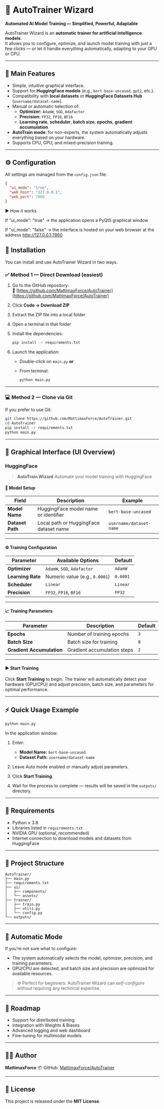# 🧠 AutoTrainer Wizard  
**Automated AI Model Training — Simplified, Powerful, Adaptable**

AutoTrainer Wizard is an **automatic trainer for artificial intelligence models**.  
It allows you to configure, optimize, and launch model training with just a few clicks — or let it handle everything automatically, adapting to your GPU or CPU.

---

## 🚀 Main Features

- Simple, intuitive graphical interface.  
- Support for **HuggingFace models** (e.g., `bert-base-uncased`, `gpt2`, etc.).  
- Compatibility with **local datasets** or **HuggingFace Datasets Hub** (`username/dataset-name`).  
- Manual or automatic selection of:
  - **Optimizer:** `AdamW`, `SGD`, `Adafactor`
  - **Precision:** `FP32`, `FP16`, `BF16`
  - **Learning rate**, **scheduler**, **batch size**, **epochs**, **gradient accumulation**
- **AutoTrain mode**: for non-experts, the system automatically adjusts everything based on your hardware.
- Supports CPU, GPU, and mixed-precision training.

---

## ⚙️ Configuration

All settings are managed from the `config.json` file:

```json
{
  "ui_mode": "true",
  "web_host": "127.0.0.1",
  "web_port": 7860
}
```

▶️ How it works

If "ui_mode": "true" → the application opens a PyQt5 graphical window

If "ui_mode": "false" → the interface is hosted on your web browser at the address http://127.0.0.1:7860

## 🧩 Installation

You can install and use AutoTrainer Wizard in two ways.

### ✅ Method 1 — Direct Download (easiest)

1. Go to the GitHub repository:  
   🔗 [https://github.com/MattimaxForce/AutoTrainer](https://github.com/MattimaxForce/AutoTrainer)
2. Click **Code → Download ZIP**
3. Extract the ZIP file into a local folder
4. Open a terminal in that folder
5. Install the dependencies:
   ```bash
   pip install -r requirements.txt

6. Launch the application:

   * Double-click on `main.py`
     **or**
   * From terminal:

     ```bash
     python main.py
     ```

---

### 💻 Method 2 — Clone via Git

If you prefer to use Git:

```bash
git clone https://github.com/MattimaxForce/AutoTrainer.git
cd AutoTrainer
pip install -r requirements.txt
python main.py
```

---

## 🧠 Graphical Interface (UI Overview)

### HuggingFace

> **AutoTrain Wizard**
> Automate your model training with HuggingFace

#### 🔧 Model Setup

| Field            | Description                            | Example                 |
| ---------------- | -------------------------------------- | ----------------------- |
| **Model Name**   | HuggingFace model name or identifier   | `bert-base-uncased`     |
| **Dataset Path** | Local path or HuggingFace dataset name | `username/dataset-name` |

---

#### ⚙️ Training Configuration

| Parameter         | Available Options              | Default  |
| ----------------- | ------------------------------ | -------- |
| **Optimizer**     | `AdamW`, `SGD`, `Adafactor`    | `AdamW`  |
| **Learning Rate** | Numeric value (e.g., `0.0001`) | `0.0001` |
| **Scheduler**     | `Linear`                       | `Linear` |
| **Precision**     | `FP32`, `FP16`, `BF16`         | `FP32`   |

---

#### 📈 Training Parameters

| Parameter                 | Description                 | Default |
| ------------------------- | --------------------------- | ------- |
| **Epochs**                | Number of training epochs   | `3`     |
| **Batch Size**            | Batch size for training     | `8`     |
| **Gradient Accumulation** | Gradient accumulation steps | `2`     |

---

#### ▶️ Start Training

Click **Start Training** to begin.
The trainer will automatically detect your hardware (GPU/CPU) and adjust precision, batch size, and parameters for optimal performance.

---

## ⚡ Quick Usage Example

```bash
python main.py
```

In the application window:

1. Enter:

   * **Model Name:** `bert-base-uncased`
   * **Dataset Path:** `username/dataset-name`
2. Leave Auto mode enabled or manually adjust parameters.
3. Click **Start Training**.
4. Wait for the process to complete — results will be saved in the `outputs/` directory.

---

## 🧰 Requirements

* Python ≥ 3.8
* Libraries listed in `requirements.txt`
* NVIDIA GPU (optional, recommended)
* Internet connection to download models and datasets from HuggingFace

---

## 📂 Project Structure

```
AutoTrainer/
├── main.py
├── requirements.txt
├── ui/
│   ├── components/
│   └── assets/
├── trainer/
│   ├── train.py
│   ├── utils.py
│   └── config.py
└── outputs/
```

---

## 🤖 Automatic Mode

If you’re not sure what to configure:

* The system automatically selects the model, optimizer, precision, and training parameters.
* GPU/CPU are detected, and batch size and precision are optimized for available resources.

> ⚙️ Perfect for beginners: AutoTrainer Wizard can *self-configure* without requiring any technical expertise.

---

## 🧩 Roadmap

* Support for distributed training
* Integration with Weights & Biases
* Advanced logging and web dashboard
* Fine-tuning for multimodal models

---

## 🧑‍💻 Author

**MattimaxForce**
📦 GitHub: [MattimaxForce/AutoTrainer](https://github.com/MattimaxForce/AutoTrainer)

---

## 📜 License

This project is released under the **MIT License**.

